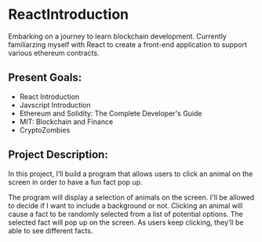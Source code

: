 # ReactIntroduction

Embarking on a journey to learn blockchain development. Currently familiarzing myself with React to create a front-end application to support various ethereum contracts.

## Present Goals:

* React Introduction
* Javscript Introduction
* Ethereum and Solidity: The Complete Developer's Guide
* MIT: Blockchain and Finance
* CryptoZombies

## Project Description:

In this project, I’ll build a program that allows users to click an animal on the screen in order to have a fun fact pop up.

The program will display a selection of animals on the screen. I'll be allowed to decide if I want to include a background or not. Clicking an animal will cause a fact to be randomly selected from a list of potential options. The selected fact will pop up on the screen. As users keep clicking, they’ll be able to see different facts.
